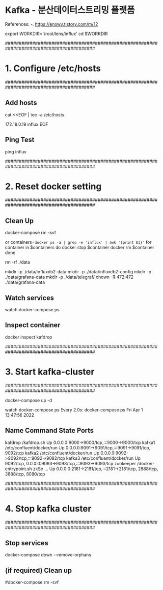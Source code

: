 # Kafka - 분산데이터스트리밍 플랫폼

References:
-. https://enowy.tistory.com/m/12

export WORKDIR='/root/lens/influx'
cd $WORKDIR


#########################################################################################
# 1. Configure /etc/hosts
#########################################################################################

## Add hosts
cat <<EOF | tee -a /etc/hosts

172.18.0.19     influx
EOF

## Ping Test
ping influx

#########################################################################################
# 2. Reset docker setting
#########################################################################################

## Clean Up
docker-compose rm -svf

or 
containers=`docker ps -a | grep -e 'influx' | awk '{print $1}'`
for container in $containers
do
    docker stop $container
    docker rm $container
done

rm -rf ./data

mkdir -p ./data/influxdb2-data
mkdir -p ./data/influxdb2-config
mkdir -p ./data/grafana-data
mkdir -p ./data/telegraf/
chown -R 472:472 ./data/grafana-data

## Watch services
watch docker-compose ps

## Inspect container
docker inspect kafdrop


#########################################################################################
# 3. Start kafka-cluster
#########################################################################################

docker-compose up -d

watch docker-compose ps
Every 2.0s: docker-compose ps                                                                                   Fri Apr  1 13:47:56 2022

  Name                 Command               State                                   Ports
---------------------------------------------------------------------------------------------------------------------------
kafdrop     /kafdrop.sh                      Up      0.0.0.0:9000->9000/tcp,:::9000->9000/tcp
kafka1      /etc/confluent/docker/run        Up      0.0.0.0:9091->9091/tcp,:::9091->9091/tcp, 9092/tcp
kafka2      /etc/confluent/docker/run        Up      0.0.0.0:9092->9092/tcp,:::9092->9092/tcp
kafka3      /etc/confluent/docker/run        Up      9092/tcp, 0.0.0.0:9093->9093/tcp,:::9093->9093/tcp
zookeeper   /docker-entrypoint.sh zkSe ...   Up      0.0.0.0:2181->2181/tcp,:::2181->2181/tcp, 2888/tcp, 3888/tcp, 8080/tcp


#########################################################################################
# 4. Stop kafka cluster
#########################################################################################

## Stop services
docker-compose down --remove-orphans

## (if required) Clean up
#docker-compose rm -svf

